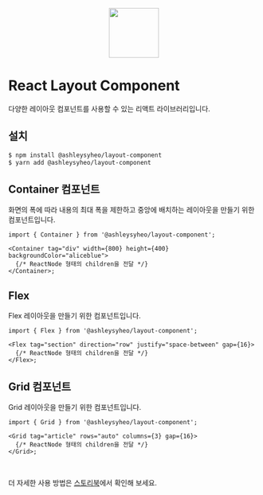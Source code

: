 <p align="middle" >
  <img width="100px;" src="https://em-content.zobj.net/source/skype/289/straight-ruler_1f4cf.png"/>
</p>

# React Layout Component

다양한 레이아웃 컴포넌트를 사용할 수 있는 리액트 라이브러리입니다.

## 설치

```sh
$ npm install @ashleysyheo/layout-component
$ yarn add @ashleysyheo/layout-component
```

## Container 컴포넌트

화면의 폭에 따라 내용의 최대 폭을 제한하고 중앙에 배치하는 레이아웃을 만들기 위한 컴포넌트입니다.

```tsx
import { Container } from '@ashleysyheo/layout-component';

<Container tag="div" width={800} height={400} backgroundColor="aliceblue">
  {/* ReactNode 형태의 children을 전달 */}
</Container>;
```

## Flex

Flex 레이아웃을 만들기 위한 컴포넌트입니다.

```tsx
import { Flex } from '@ashleysyheo/layout-component';

<Flex tag="section" direction="row" justify="space-between" gap={16}>
  {/* ReactNode 형태의 children을 전달 */}
</Flex>;
```

## Grid 컴포넌트

Grid 레이아웃을 만들기 위한 컴포넌트입니다.

```tsx
import { Grid } from '@ashleysyheo/layout-component';

<Grid tag="article" rows="auto" columns={3} gap={16}>
  {/* ReactNode 형태의 children을 전달 */}
</Grid>;
```

<br>

더 자세한 사용 방법은 [스토리북](https://6502b9dcc6bfd98bc2197bb9-uxfezcgzsn.chromatic.com)에서 확인해 보세요.
